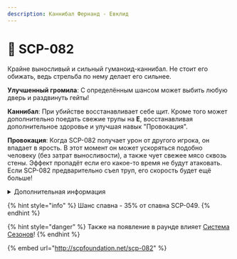 ```yaml
---
description: Каннибал Фернанд - Евклид
---
```


# 🥩 SCP-082

Крайне выносливый и сильный гуманоид-каннибал. Не стоит его обижать, ведь стрельба по нему делает его сильнее.

**Улучшенный громила**: С определённым шансом может выбить любую дверь и раздвинуть гейты!

**Каннибал**: При убийстве восстанавливает себе щит. Кроме того может дополнительно поедать свежие трупы на **E**, восстанавливая дополнительное здоровье и улучшая навык "Провокация".

**Провокация**: Когда SCP-082 получает урон от другого игрока, он впадает в ярость. В этот момент он может ускоряться подобно человеку (без затрат выносливости), а также чует свежее мясо сквозь стены. Эффект пропадёт если его какое-то время не будут атаковать. Если SCP-082 предварительно съел труп, его скорость будет ещё больше!

<details>

<summary>Дополнительная информация</summary>

* **Класс**: SCP-049
* **Роль в команде**: Танк

</details>

{% hint style="info" %}
Шанс спавна - 35% от спавна SCP-049.
{% endhint %}

{% hint style="danger" %}
Также на появление в раунде влияет [Система Сезонов](../../server-systems/seasons-system.md)!
{% endhint %}

{% embed url="http://scpfoundation.net/scp-082" %}
